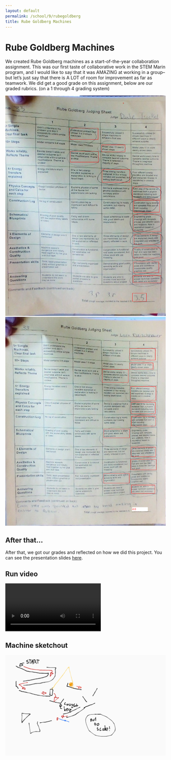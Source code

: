```yaml
---
layout: default
permalink: /school/9/rubegoldberg
title: Rube Goldberg Machines
---
```

# Rube Goldberg Machines
We created Rube Goldberg machines as a start-of-the-year collaboration assignment. This was our first taste of collaborative work in the STEM Marin program, and I would like to say that it was AMAZING at working in a group–but let’s just say that there is A LOT of room for improvement as far as teamwork. We did get a good grade on this assignment, below are our graded rubrics. (on a 1 through 4 grading system)

<img src="/assets/school/9_rubegoldberg_img1.png" />
<img src="/assets/school/9_rubegoldberg_img2.png" />

## After that...

After that, we got our grades and reflected on how we did this project.  You can see the presentation slides [here](https://docs.google.com/presentation/d/16YJb9Ys83ohV5ukrnTJJi-tT3yhpGK_qf0iz_G76FFU/edit?usp=sharing).

## Run video
<video class="sizefix" src="https://static.alphagame.dev/alphagame.dev/IMG-1330.mp4"></video>

## Machine sketchout
<img src="/assets/school/9_rubegoldberg_img3.png" />
